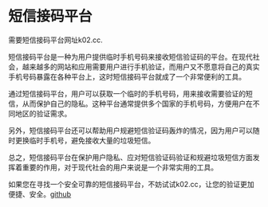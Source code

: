 # 短信接码平台

需要短信接码平台网址k02.cc.

短信接码平台是一种为用户提供临时手机号码来接收短信验证码的平台。在现代社会，越来越多的网站和应用需要用户进行手机验证，而用户又不愿意将自己的真实手机号码暴露在各种平台上，这时短信接码平台就成了一个非常便利的工具。

通过短信接码平台，用户可以获取一个临时的手机号码，用来接收需要验证的短信，从而保护自己的隐私。这种平台通常提供多个国家的手机号码，方便用户在不同地区的验证需求。

另外，短信接码平台还可以帮助用户规避短信验证码轰炸的情况，因为用户可以随时更换临时手机号，避免接收大量的垃圾短信。

总之，短信接码平台在保护用户隐私、应对短信验证码验证和规避垃圾短信方面发挥着重要的作用，对于现代社会的用户来说是一个非常实用的工具。

如果您在寻找一个安全可靠的短信接码平台，不妨试试k02.cc，让您的验证更加便捷、安全。[github](https://github.com)